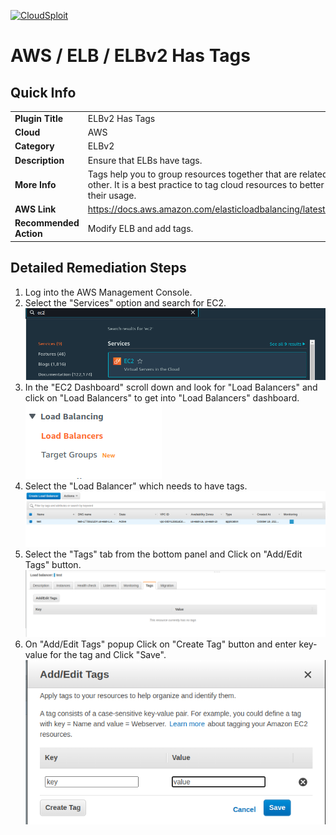 [![CloudSploit](https://cloudsploit.com/img/logo-new-big-text-100.png "CloudSploit")](https://cloudsploit.com)

# AWS / ELB / ELBv2 Has Tags

## Quick Info

| | |
|-|-|
| **Plugin Title** | ELBv2 Has Tags |
| **Cloud** | AWS |
| **Category** | ELBv2 |
| **Description** | Ensure that ELBs have tags. |
| **More Info** | Tags help you to group resources together that are related to or associated with each other. It is a best practice to tag cloud resources to better organize and gain visibility into their usage. |
| **AWS Link** | https://docs.aws.amazon.com/elasticloadbalancing/latest/APIReference/API_AddTags.html |
| **Recommended Action** | Modify ELB and add tags. |

## Detailed Remediation Steps
1. Log into the AWS Management Console.
2. Select the "Services" option and search for EC2. </br> <img src="/resources/aws/elbv2/elbv2-has-tags/step2.png"/>
3. In the "EC2 Dashboard" scroll down and look for "Load Balancers" and click on "Load Balancers" to get into "Load Balancers" dashboard.</br> <img src="/resources/aws/elbv2/elbv2-has-tags/step3.png"/>
4. Select the "Load Balancer" which needs to have tags. </br> <img src="/resources/aws/elbv2/elbv2-has-tags/step4.png"/>
5. Select the "Tags" tab from the bottom panel and Click on "Add/Edit Tags" button. </br> <img src="/resources/aws/elbv2/elbv2-has-tags/step5.png"/>
6. On "Add/Edit Tags" popup Click on "Create Tag" button and enter key-value for the tag and Click "Save".</br><img src="/resources/aws/elbv2/elbv2-has-tags/step6.png"/>
